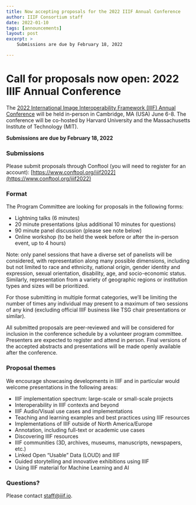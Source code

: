 ```yaml
---
title: Now accepting proposals for the 2022 IIIF Annual Conference
author: IIIF Consortium staff
date: 2022-01-10
tags: [announcements]
layout: post
excerpt: >
    Submissions are due by February 18, 2022

---
```


# Call for proposals now open: 2022 IIIF Annual Conference


The [2022 International Image Interoperability Framework (IIIF) Annual Conference](https://iiif.io/event/2022/cambridge/) will be held in-person in Cambridge, MA (USA) June 6-8. The conference will be co-hosted by Harvard University and the Massachusetts Institute of Technology (MIT).   

**Submissions are due by February 18, 2022**

### Submissions

Please submit proposals through Conftool (you will need to register for an account): [https://www.conftool.org/iiif2022](https://www.conftool.org/iiif2022)

### Format
The Program Committee are looking for proposals in the following forms:

- Lightning talks (6 minutes)
- 20 minute presentations (plus additional 10 minutes for questions)
- 90 minute panel discussion (please see note below)
- Online workshop (to be held the week before or after the in-person event, up to 4 hours)   

Note: only panel sessions that have a diverse set of panelists will be considered, with representation along many possible dimensions, including but not limited to race and ethnicity, national origin, gender identity and expression, sexual orientation, disability, age, and socio-economic status. Similarly, representation from a variety of geographic regions or institution types and sizes will be prioritized.   

For those submitting in multiple format categories, we’ll be limiting the number of times any individual may present to a maximum of two sessions of any kind (excluding official IIIF business like TSG chair presentations or similar).   

All submitted proposals are peer-reviewed and will be considered for inclusion in the conference schedule by a volunteer program committee. Presenters are expected to register and attend in person. Final versions of the accepted abstracts and presentations will be made openly available after the conference.   

### Proposal themes
We encourage showcasing developments in IIIF and in particular would welcome presentations in the following areas:

- IIIF implementation spectrum: large-scale or small-scale projects
- Interoperability in IIIF contexts and beyond
- IIIF Audio/Visual use cases and implementations 
- Teaching and learning examples and best practices using IIIF resources
- Implementations of IIIF outside of North America/Europe 
- Annotation, including full-text or academic use cases
- Discovering IIIF resources
- IIIF communities (3D, archives, museums, manuscripts, newspapers, etc.)
- Linked Open “Usable” Data (LOUD) and IIIF
- Guided storytelling and innovative exhibitions using IIIF
- Using IIIF material for Machine Learning and AI   

### Questions?

Please contact [staff@iiif.io](mailto:staff@iiif.io).


